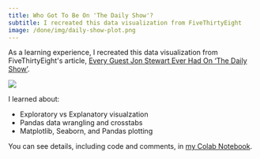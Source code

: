```yaml
---
title: Who Got To Be On 'The Daily Show'?
subtitle: I recreated this data visualization from FiveThirtyEight
image: /done/img/daily-show-plot.png
---
```


As a learning experience, I recreated this data visualization from FiveThirtyEight's article, [Every Guest Jon Stewart Ever Had On ‘The Daily Show’](https://fivethirtyeight.com/features/every-guest-jon-stewart-ever-had-on-the-daily-show/).

![](/done/img/daily-show-plot.png)

I learned about:
- Exploratory vs Explanatory visualzation
- Pandas data wrangling and crosstabs
- Matplotlib, Seaborn, and Pandas plotting

You can see details, including code and comments, in [my Colab Notebook](https://colab.research.google.com/drive/1-Pd6FsDI-dFPevm48J2r5e677OlsiyuT).

